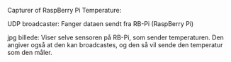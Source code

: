 Capturer of RaspBerry Pi Temperature: 

UDP broadcaster: 
  Fanger dataen sendt fra RB-Pi (RaspBerry Pi)

jpg billede:
   Viser selve sensoren på RB-Pi, som sender temperaturen.
   Den angiver også at den kan broadcastes, og den så vil sende den temperatur som den måler.
